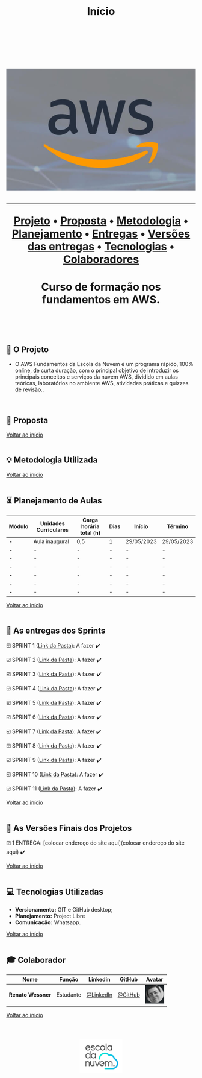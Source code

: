 <br>

<h1 align="center">
  Início
<h1 align="center">
<br>

<br>

<p align="center">
      <img src="/Imagens Geral/tech.JPG">
<p align="center">

<hr>

<p align="center">
  <a href ="#rocket-o-projeto">Projeto</a>  •
  <a href ="#dart-proposta">Proposta</a>  •
  <a href ="#bulb-metodologia-utilizada">Metodologia</a>  •
  <a href ="#hourglass_flowing_sand-planejamento-de-aulas">Planejamento</a>  •
  <a href ="#calendar-as-entregas-dos-sprints">Entregas</a>  •
  <a href ="#camera_flash-as-versões-finais-dos-projetos">Versões das entregas</a>  •
  <a href ="#computer-tecnologias-utilizadas">Tecnologias</a>  •
  <a href ="#mortar_board-colaborador">Colaboradores</a>
</p>

<h1 align="center">
  Curso de formação nos fundamentos em AWS.
<h1 align="center">
<br>

## :rocket: O Projeto

* O AWS Fundamentos da Escola da Nuvem é um programa rápido, 100% online, de curta duração, com o principal objetivo de introduzir os principais conceitos e serviços da nuvem AWS, dividido em aulas teóricas, laboratórios no ambiente AWS, atividades práticas e quizzes de revisão..
<br>

## :dart: Proposta

<a href ="#pushpin-início">Voltar ao início</a>  
<br>

## :bulb: Metodologia Utilizada

<a href ="#pushpin-início">Voltar ao início</a>  
<br> 

## :hourglass_flowing_sand: Planejamento de Aulas
      
|Módulo|Unidades Curriculares |Carga horária total (h)|Dias|Início| Término|
| -------- |-------- |-------- |-------- |-------- | -------- |
|**-**|Aula inaugural|0,5|1|29/05/2023|29/05/2023|
|**-**|-|-|-|-|-|
|**-**|-|-|-|-|-|
|**-**|-|-|-|-|-|
|**-**|-|-|-|-|-|
|**-**|-|-|-|-|-|
|**-**|-|-|-|-|-|

<a href ="#pushpin-início">Voltar ao início</a>  
<br>

## :calendar: As entregas dos Sprints

☑️ SPRINT 1 ([Link da Pasta]()): A fazer :heavy_check_mark:

☑️ SPRINT 2 ([Link da Pasta]()): A fazer :heavy_check_mark:

☑️ SPRINT 3 ([Link da Pasta]()): A fazer :heavy_check_mark: 

☑️ SPRINT 4 ([Link da Pasta]()): A fazer :heavy_check_mark: 

☑️ SPRINT 5 ([Link da Pasta]()): A fazer :heavy_check_mark: 

☑️ SPRINT 6 ([Link da Pasta]()): A fazer :heavy_check_mark: 

☑️ SPRINT 7 ([Link da Pasta]()): A fazer :heavy_check_mark: 

☑️ SPRINT 8 ([Link da Pasta]()): A fazer :heavy_check_mark: 

☑️ SPRINT 9 ([Link da Pasta]()): A fazer :heavy_check_mark: 

☑️ SPRINT 10 ([Link da Pasta]()): A fazer :heavy_check_mark: 

☑️ SPRINT 11 ([Link da Pasta]()): A fazer :heavy_check_mark: 

<a href ="#pushpin-início">Voltar ao início</a>  
<br> 

## :camera_flash: As Versões Finais dos Projetos

☑️ 1 ENTREGA: [colocar endereço do site aqui](colocar endereço do site aqui) :heavy_check_mark:

<a href ="#pushpin-início">Voltar ao início</a>  
<br> 

## :computer: Tecnologias Utilizadas

* **Versionamento:** GIT e GitHub desktop;           
* **Planejamento:** Project Libre
* **Comunicação:** Whatsapp.

<a href ="#pushpin-início">Voltar ao início</a>  
<br>     
      
## :mortar_board: Colaborador

|Nome|Função|Linkedin|GitHub|Avatar|
| -------- |-------- |-------- |-------- |-------- |
|**Renato Wessner**|Estudante| [@LinkedIn](https://www.linkedin.com/in/renato-wessmer-dev-gpti/)|[@GitHub](https://github.com/renato-wessmer)|<img src = "/Imagens Geral/renato.png" width="50" height="50"/>|

<a href ="#pushpin-início">Voltar ao início</a>  
<br>

<h1 align="center"> <img src = "Imagens Geral/escola-da-nuvem.png" height="90" /></h1>    
